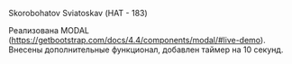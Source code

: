 Skorobohatov Sviatoskav (НАТ - 183)

Реализована MODAL (https://getbootstrap.com/docs/4.4/components/modal/#live-demo). Внесены дополнительные функционал, добавлен таймер на 10 секунд.  
